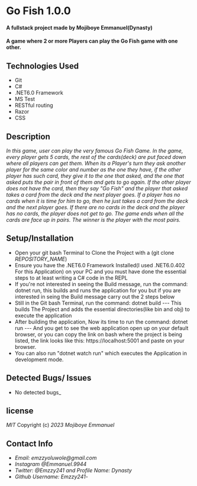 # Go Fish 1.0.0
#### A fullstack project made by Mojiboye Emmanuel(Dynasty)

#### A game where 2 or more Players can play the Go Fish game with one other.

## Technologies Used
* Git
* C#
* .NET6.0 Framework
* MS Test
* RESTful routing
* Razor
* CSS

## Description
_In this game, user can play the very famous Go Fish Game. In the game, every player gets 5 cards, the rest of the cards(deck) are put faced down where all players can get them. When its a Player's turn they ask another player for the same color and number as the one they have, if the other player has such card, they give it to the one that asked, and the one that asked puts the pair in front of them and gets to go again. If the other player does not have the card, then they say "Go Fish" and the player that asked takes a card from the deck and the next player goes. If a player has no cards when it is time for him to go, then he just takes a card from the deck and the next player goes. If there are no cards in the deck and the player has no cards, the player does not get to go. The game ends when all the cards are face up in pairs. The winner is the player with the most pairs._

## Setup/Installation
* Open your git bash Terminal to Clone the Project with a (git clone _REPOSITORY_NAME_)
* Ensure you have the .NET6.0 Framework Installed(I used .NET6.0.402 For this Application) on your PC and you must have done the essential steps to at least writing a C# code in the REPL 
* If you're not interested in seeing the Build message, run the command: dotnet run, this builds and runs the application for you but if you are interested in seing the Build message carry out the 2 steps below
* Still in the Git bash Terminal, run the command: dotnet build --- This builds The Project and adds the essential directories(like bin and obj) to execute the application
* After building the application, Now its time to run the command: dotnet run --- And you get to see the web application open up on your default browser, or you can copy the link on bash where the project is being listed, the link looks like this: https://localhost:5001 and paste on your browser.
* You can also run "dotnet watch run" which executes the Application in development mode.


## Detected Bugs/ Issues
* No detected bugs_

## license 
_MIT_ 
Copyright (c) _2023_ _Mojiboye Emmanuel_

## Contact Info
* _Email: emzzyoluwole@gmail.com_
* _Instagram @Emmanuel.9944_
* _Twitter: @Emzzy241 and Profile Name: Dynasty_
* _Github Username: Emzzy241_-